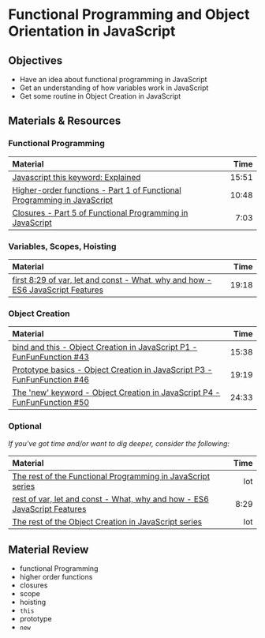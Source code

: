 # Functional Programming and Object Orientation in JavaScript

## Objectives
 - Have an idea about functional programming in JavaScript
 - Get an understanding of how variables work in JavaScript
 - Get some routine in Object Creation in JavaScript

## Materials & Resources

### Functional Programming
| Material | Time |
|:---------|-----:|
| [Javascript this keyword: Explained](https://www.youtube.com/watch?v=IGqGqlyIcg8) | 15:51 |
| [Higher-order functions - Part 1 of Functional Programming in JavaScript](https://www.youtube.com/watch?v=BMUiFMZr7vk) | 10:48 |
| [Closures - Part 5 of Functional Programming in JavaScript](https://www.youtube.com/watch?v=CQqwU2Ixu-U) | 7:03 |

### Variables, Scopes, Hoisting
| Material | Time |
|:---------|-----:|
| [first 8:29 of var, let and const - What, why and how - ES6 JavaScript Features](https://www.youtube.com/watch?v=sjyJBL5fkp8) | 19:18 |

### Object Creation
| Material | Time |
|:---------|-----:|
| [bind and this - Object Creation in JavaScript P1 - FunFunFunction #43](https://www.youtube.com/watch?v=GhbhD1HR5vk) | 15:38 |
| [Prototype basics - Object Creation in JavaScript P3 - FunFunFunction #46](https://www.youtube.com/watch?v=YkoelSTUy7A) | 19:19 |
| [The 'new' keyword - Object Creation in JavaScript P4 - FunFunFunction #50](https://www.youtube.com/watch?v=Y3zzCY62NYc) | 24:33 |


### Optional
*If you've got time and/or want to dig deeper, consider the following:*

| Material | Time |
|:---------|-----:|
| [The rest of the Functional Programming in JavaScript series](https://www.youtube.com/playlist?list=PL0zVEGEvSaeEd9hlmCXrk5yUyqUag-n84) | lot |
| [rest of var, let and const - What, why and how - ES6 JavaScript Features](https://www.youtube.com/watch?v=sjyJBL5fkp8) | 8:29 |
| [The rest of the Object Creation in JavaScript series](https://www.youtube.com/playlist?list=PL0zVEGEvSaeHBZFy6Q8731rcwk0Gtuxub) | lot |


## Material Review
 - functional Programming
 - higher order functions
 - closures
 - scope
 - hoisting
 - `this`
 - prototype
 - `new`
